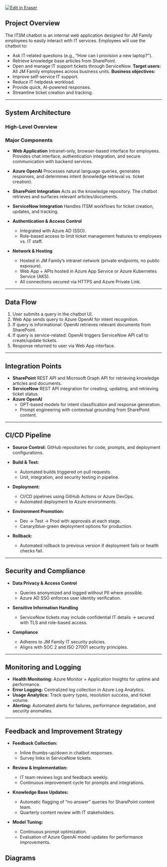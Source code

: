 <p><a target="_blank" href="https://qa.eraser.io/workspace/U6qrP7yQzILR0goll9SA" id="edit-in-eraser-github-link"><img alt="Edit in Eraser" src="https://firebasestorage.googleapis.com/v0/b/second-petal-295822.appspot.com/o/images%2Fgithub%2FOpen%20in%20Eraser.svg?alt=media&amp;token=968381c8-a7e7-472a-8ed6-4a6626da5501"></a></p>

## Project Overview
The ITSM chatbot is an internal web application designed for JM Family employees to easily interact with IT services. Employees will use the chatbot to:

- Ask IT-related questions (e.g., “How can I provision a new laptop?”).
- Retrieve knowledge base articles from SharePoint.
- Open and manage IT support tickets through ServiceNow.
**Target users:** All JM Family employees across business units.
**Business objectives:**
- Improve self-service IT support.
- Reduce IT helpdesk workload.
- Provide quick, AI-powered responses.
- Streamline ticket creation and tracking.
---

## System Architecture
### High-Level Overview
### Major Components
- **Web Application**
 Intranet-only, browser-based interface for employees. Provides chat interface, authentication integration, and secure communication with backend services.
- **Azure OpenAI**
 Processes natural language queries, generates responses, and determines intent (knowledge retrieval vs. ticket creation).
- **SharePoint Integration**
 Acts as the knowledge repository. The chatbot retrieves and surfaces relevant articles/documents.
- **ServiceNow Integration**
 Handles ITSM workflows for ticket creation, updates, and tracking.
- **Authentication & Access Control**
    - Integrated with Azure AD (SSO).
    - Role-based access to limit ticket management features to employees vs. IT staff.

- **Network & Hosting**
    - Hosted in JM Family’s intranet network (private endpoints, no public exposure).
    - Web App + APIs hosted in Azure App Service or Azure Kubernetes Service (AKS).
    - All connections secured via HTTPS and Azure Private Link.

---

## Data Flow
1. User submits a query in the chatbot UI.
2. Web App sends query to Azure OpenAI for intent recognition.
3. If query is informational: OpenAI retrieves relevant documents from SharePoint.
4. If query is service-related: OpenAI triggers ServiceNow API call to create/update tickets.
5. Response returned to user via Web App interface.
---

## Integration Points
- **SharePoint**
 REST API and Microsoft Graph API for retrieving knowledge articles and documents.
- **ServiceNow**
 REST API integration for creating, updating, and retrieving ticket status.
- **Azure OpenAI**
    - GPT-based models for intent classification and response generation.
    - Prompt engineering with contextual grounding from SharePoint content.

---

## CI/CD Pipeline
- **Source Control:** GitHub repositories for code, prompts, and deployment configurations.
- **Build & Test:**
    - Automated builds triggered on pull requests.
    - Unit, integration, and security testing in pipeline.

- **Deployment:**
    - CI/CD pipelines using GitHub Actions or Azure DevOps.
    - Automated deployment to Azure environments.

- **Environment Promotion:**
    - Dev → Test → Prod with approvals at each stage.
    - Canary/blue-green deployment options for production.

- **Rollback:**
    - Automated rollback to previous version if deployment fails or health checks fail.

---

## Security and Compliance
- **Data Privacy & Access Control**
    - Queries anonymized and logged without PII where possible.
    - Azure AD SSO enforces user identity verification.

- **Sensitive Information Handling**
    - ServiceNow tickets may include confidential IT details → secured with TLS and role-based access.

- **Compliance**
    - Adheres to JM Family IT security policies.
    - Aligns with SOC 2 and ISO 27001 security principles.

---

## Monitoring and Logging
- **Health Monitoring:** Azure Monitor + Application Insights for uptime and performance.
- **Error Logging:** Centralized log collection in Azure Log Analytics.
- **Usage Analytics:** Track query types, resolution success, and ticket volume.
- **Alerting:** Automated alerts for failures, performance degradation, and security anomalies.
---

## Feedback and Improvement Strategy
- **Feedback Collection:**
    - Inline thumbs-up/down in chatbot responses.
    - Survey links in ServiceNow tickets.

- **Review & Implementation:**
    - IT team reviews logs and feedback weekly.
    - Continuous improvement cycle for prompts and integrations.

- **Knowledge Base Updates:**
    - Automatic flagging of “no answer” queries for SharePoint content team.
    - Quarterly content review with IT stakeholders.

- **Model Tuning:**
    - Continuous prompt optimization.
    - Evaluation of Azure OpenAI model updates for performance improvements.




<!-- eraser-additional-content -->
## Diagrams
<!-- eraser-additional-files -->
<a href="/itsm-chatbot-architecture-design-doc-example-ITSM Chatbot Data Flow-1.eraserdiagram" data-element-id="BsgFzLXbbJ45iQojofgkb"><img src="/.eraser/U6qrP7yQzILR0goll9SA___SOIiXh9tGmdtfE1u0fwNIY8EzVm1___---diagram----172292ca439a4efb95a78f4334da90fe-ITSM-Chatbot-Data-Flow.png" alt="" data-element-id="BsgFzLXbbJ45iQojofgkb" /></a>
<a href="/itsm-chatbot-architecture-design-doc-example-JM Family ITSM Chatbot - High-Level System Architecture-2.eraserdiagram" data-element-id="FGwbgQekWVwsirTuNNgaB"><img src="/.eraser/U6qrP7yQzILR0goll9SA___SOIiXh9tGmdtfE1u0fwNIY8EzVm1___---diagram----27b8e7e84fd12fc9129eebd45b06439b-JM-Family-ITSM-Chatbot---High-Level-System-Architecture.png" alt="" data-element-id="FGwbgQekWVwsirTuNNgaB" /></a>
<a href="/itsm-chatbot-architecture-design-doc-example-ITSM Chatbot Feedback & Improvement Cycle-3.eraserdiagram" data-element-id="VhW6MshKqHK0MTqvotgQP"><img src="/.eraser/U6qrP7yQzILR0goll9SA___SOIiXh9tGmdtfE1u0fwNIY8EzVm1___---diagram----868b480eabc92cc5d4a44a235d4e95b8-ITSM-Chatbot-Feedback---Improvement-Cycle.png" alt="" data-element-id="VhW6MshKqHK0MTqvotgQP" /></a>
<a href="/itsm-chatbot-architecture-design-doc-example-sequence-diagram-4.eraserdiagram" data-element-id="Y9fydr3swzLUr73Syp1IS"><img src="/.eraser/U6qrP7yQzILR0goll9SA___SOIiXh9tGmdtfE1u0fwNIY8EzVm1___---diagram----5f3d8e730c1c7a1e14998461eb0edec1.png" alt="" data-element-id="Y9fydr3swzLUr73Syp1IS" /></a>
<a href="/itsm-chatbot-architecture-design-doc-example-ITSM Chatbot CI/CD Pipeline-5.eraserdiagram" data-element-id="zzzexrtS1QVjn2YD2iybu"><img src="/.eraser/U6qrP7yQzILR0goll9SA___SOIiXh9tGmdtfE1u0fwNIY8EzVm1___---diagram----ac18c727f089c0bb6f7a62b894977ba0-ITSM-Chatbot-CI-CD-Pipeline.png" alt="" data-element-id="zzzexrtS1QVjn2YD2iybu" /></a>
<a href="/itsm-chatbot-architecture-design-doc-example-cloud-architecture-6.eraserdiagram" data-element-id="3kHWdUU3tGPwRv7zOyilk"><img src="/.eraser/U6qrP7yQzILR0goll9SA___SOIiXh9tGmdtfE1u0fwNIY8EzVm1___---diagram----4f379bb1c1ff19253f2fca45bf875216.png" alt="" data-element-id="3kHWdUU3tGPwRv7zOyilk" /></a>
<!-- end-eraser-additional-files -->
<!-- end-eraser-additional-content -->
<!--- Eraser file: https://qa.eraser.io/workspace/U6qrP7yQzILR0goll9SA --->